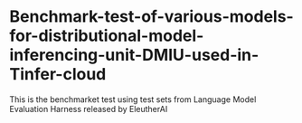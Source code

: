 # Benchmark-test-of-various-models-for-distributional-model-inferencing-unit-DMIU-used-in-Tinfer-cloud
This is the benchmarket test using test sets from Language Model Evaluation Harness released by EleutherAI
